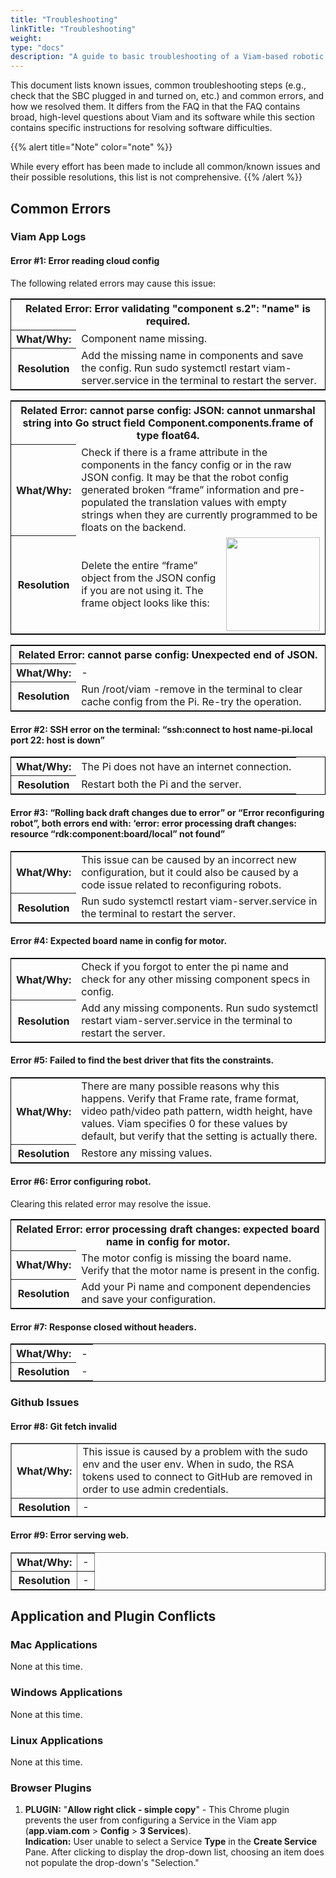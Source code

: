 ```yaml
---
title: "Troubleshooting"
linkTitle: "Troubleshooting"
weight: 
type: "docs"
description: "A guide to basic troubleshooting of a Viam-based robotic system, easy fixes to common problems, and a list of known issues."
---
```

This document lists known issues, common troubleshooting steps (e.g., check that the SBC plugged in and turned on, etc.) and common errors, and how we resolved them.
It differs from the FAQ in that the FAQ contains broad, high-level questions about Viam and its software while this section contains specific instructions for resolving software difficulties.

{{% alert title="Note" color="note" %}}  

While every effort has been made to include all common/known issues and their possible resolutions, this list is not comprehensive.
{{% /alert %}}

## Common Errors

### Viam App Logs

#### Error #1: Error reading cloud config
The following related errors may cause this issue:

<table style="border: solid black 1px;">
<tr><th colspan="2">Related Error: Error validating "component s.2": "name" is required.</th>
</tr>
<tr>
<th>What/Why:
</th>
<td>Component name missing.
</td>
</tr>
<tr>
<th>Resolution
</th>
<td>Add the missing name in components and save the config. 
Run <file>sudo systemctl restart viam-server.service</file> in the terminal to restart the server.
</td>
</tr>
</table>

<table style="border: solid black 1px;">
<tr><th colspan="3">Related Error: cannot parse config: JSON: cannot unmarshal string into Go struct field Component.components.frame of type float64.</th>
</tr>
<tr>
<th>What/Why:
</th>
<td colspan="2">Check if there is a frame attribute in the components in the fancy config or in the raw JSON config. 
It may be that the robot config generated broken “frame” information and pre-populated the translation values with empty strings when they are currently programmed to be floats on the backend. 
</td>
</tr>
<tr>
<th>Resolution
</th>
<td width="50%">
Delete the entire “frame” object from the JSON config if you are not using it. 
The frame object looks like this:</td>
</td>
<td><img src="../img/ts-del-frame.png" width="150px"/></td>
</tr>
</table>

<table style="border: solid black 1px;">
<tr>
<th colspan="2">Related Error: cannot parse config: Unexpected end of JSON.</th>
</tr>

<tr>

<th>What/Why:
</th>
<td> - 
</td>

</tr>

<tr>
<th>Resolution
</th>
<td>Run <file>/root/viam -remove</file> in the terminal to clear cache config from the Pi. 
Re-try the operation.
</td>

</tr>
</table>

#### Error #2: SSH error on the terminal: “ssh:connect to host name-pi.local port 22: host is down”

<table style="border: solid black 1px;">
<th>What/Why:
</th>
<td>The Pi does not have an internet connection.
</td>
</tr>
<tr>
<th>Resolution
</th>
<td>Restart both the Pi and the server.
</td>
</tr>
</table>

#### Error #3: “Rolling back draft changes due to error” or “Error reconfiguring robot”, both errors end with: ‘error: error processing draft changes: resource “rdk:component:board/local” not found”

<table style="border: solid black 1px;">
<tr>
<th>What/Why:
</th>
<td>This issue can be caused by an incorrect new configuration, but it could also be caused by a code issue related to reconfiguring robots. 
</td>
</tr>
<tr>
<th>Resolution
</th>
<td>Run <file>sudo systemctl restart viam-server.service</file> in the terminal to restart the server.
</td>
</tr>
</table>


#### Error #4: Expected board name in config for motor. 
<table style="border: solid black 1px;">
<th>What/Why: 
</th>
<td>Check if you forgot to enter the pi name and check for any other missing component specs in config.
</td>
</tr>
<tr>
<th>Resolution
</th>
<td>Add any missing components. 
Run <file>sudo systemctl restart viam-server.service</file> in the terminal to restart the server.
</td>
</tr>
</table>

#### Error #5: Failed to find the best driver that fits the constraints. 

<table style="border: solid black 1px;">

<th><strong>What/Why:
</th>
<td>There are many possible reasons why this happens. Verify that Frame rate, frame format, video path/video path pattern, width height, have values. 
Viam specifies 0 for these values by default, but verify that the setting is actually there.
</td>
</tr>
<tr>
<th>Resolution
</th>
<td> Restore any missing values.
</td>
</tr>
</table>

#### Error #6: Error configuring robot.
Clearing this related error may resolve the issue.
<table style="border: solid black 1px;">
<tr><th colspan="2">Related Error: error processing draft changes: expected board name in config for motor. </th>
</tr>
<tr>
<th><strong>What/Why:
</th>
<td>The motor config is missing the board name. Verify that the motor name is present in the config. 
</td>
</tr>
<tr>
<th>Resolution
</th>
<td>Add your Pi name and component dependencies and save your configuration.
</td>
</tr>
</table>

#### Error #7: Response closed without headers.

<table style="border: solid black 1px;">
<th><strong>What/Why:
</th>
<td> - 
</td>
</tr>
<tr>
<th>Resolution
</th>
<td> -
</td>
</tr>
</table>

### Github Issues

#### Error #8: Git fetch invalid

<table border="solid black 1px">
<th><strong>What/Why:
</th>
<td>This issue is caused by a problem with the sudo env and the user env. 
When in sudo, the RSA tokens used to connect to GitHub are removed in order to use admin credentials.
</td>
</tr>
<tr>
<th>Resolution
</th>
<td> -
</td>
</tr>
</table>

#### Error #9: Error serving web.

<table border="solid black 1px">
<th><strong>What/Why:
</th>
<td> -
</td>
</tr>
<tr>
<th>Resolution
</th>
<td> -
</td>
</tr>
</table>



## Application and Plugin Conflicts

### Mac Applications
None at this time.
### Windows Applications
None at this time.
### Linux Applications 
None at this time.
### Browser Plugins
1. **PLUGIN:** "**Allow right click - simple copy**" - This Chrome plugin prevents the user from configuring a Service in the Viam app (**app.viam.com** > **Config** > **3 Services**).<br>
**Indication:** User unable to select a Service **Type** in the **Create Service** Pane.
After clicking to display the drop-down list, choosing an item does not populate the drop-down's "Selection."
